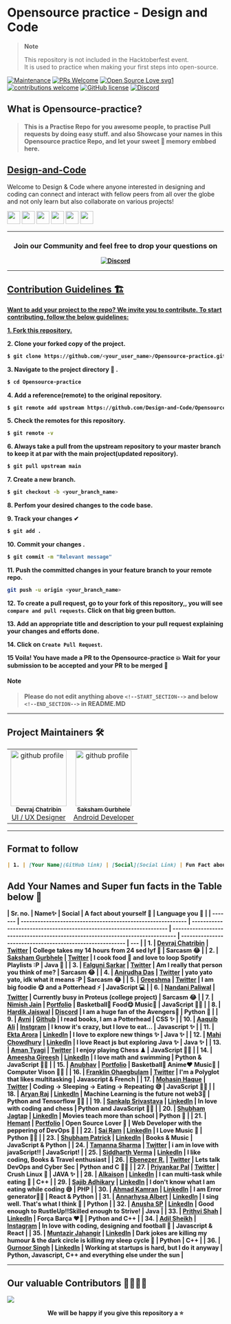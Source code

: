 # Opensource practice - Design and Code

> **Note**
>
> This repository is not included in the Hacktoberfest event.\
> It is used to practice when making your first steps into open-source.

[![Maintenance](https://img.shields.io/badge/Maintained%3F-yes-green.svg)](https://GitHub.com/Naereen/StrapDown.js/graphs/commit-activity)
[![PRs Welcome](https://img.shields.io/badge/PRs-welcome-brightgreen.svg?style=flat-square)](http://makeapullrequest.com)
[![Open Source Love svg1](https://badges.frapsoft.com/os/v1/open-source.svg?v=103)](https://github.com/ellerbrock/open-source-badges/)
[![contributions welcome](https://img.shields.io/badge/contributions-welcome-brightgreen.svg?style=flat)](https://github.com/dwyl/esta/issues)
[![GitHub license](https://img.shields.io/github/license/Design-and-Code/Opensource-practice)](https://github.com/Design-and-Code/Opensource-practice/blob/main/LICENSE)
[![Discord](https://img.shields.io/discord/813660012001624124)](https://discord.gg/dp7Y8H9ch8)

## What is Opensource-practice?

> #### This is a Practise Repo for you awesome people, to practise Pull requests by doing easy stuff. and also Showcase your names in this Opensource practice Repo, and let your sweet 💖 memory embbed here.

## [Design-and-Code](https://discord.gg/druweDMn3s)

Welcome to Design & Code where anyone interested in designing and coding can connect and interact with fellow peers from all over the globe and not only learn but also collaborate on various projects!

<p align="left">
<a href="mailto:designandcode.community@gmail.com" style="text-decoration:none">
  <img height="30" src = "https://img.shields.io/badge/gmail-c14438?&style=for-the-badge&logo=gmail&logoColor=white">
</a>
  <a href="https://discord.gg/druweDMn3s" style="text-decoration:none">
  <img height="30" src="https://img.shields.io/badge/discord-darkblue.svg?&style=for-the-badge&logo=discord&logoColor=white" />
</a>
<a href="http://designandcode.us/" style="text-decoration:none">
  <img height="30" src = "https://img.shields.io/badge/website-c14438?&style=for-the-badge&logo=internet&logoColor=white">
</a>
<a href="https://www.linkedin.com/company/designandcode" style="text-decoration:none">
  <img height="30" src="https://img.shields.io/badge/linkedin-blue.svg?&style=for-the-badge&logo=linkedin&logoColor=white" />
</a>
<a href="https://github.com/Design-and-Code" style="text-decoration:none">
  <img height="30" src="https://img.shields.io/badge/Github-grey.svg?&style=for-the-badge&logo=Github&logoColor=white" />
</a>
<a href="https://www.instagram.com/designandcode.community" style="text-decoration:none">
  <img height="30" src = "https://img.shields.io/badge/Instagram-%23E4405F.svg?&style=for-the-badge&logo=Instagram&logoColor=white">
</a>
<br />
  
 ---

<h3 align="center"> <b>Join our Community and feel free to drop your questions on</h3>
<p align="center">
   <a href="https://discord.gg/druweDMn3s">
   <img alt="Discord" src="https://img.shields.io/badge/Discord-7289DA?style=for-the-badge&logo=discord&logoColor=white"> 
</p>

---

## Contribution Guidelines 🏗

Want to add your project to the repo? We invite you to contribute.
To start contributing, follow the below guidelines:

**1.** Fork [this repository.](https://github.com/Design-and-Code/Opensource-practice)

**2.** Clone your forked copy of the project.

```bash
$ git clone https://github.com/<your_user_name>/Opensource-practice.git
```

**3.** Navigate to the project directory :file_folder: .

```bash
$ cd Opensource-practice
```

**4.** Add a reference(remote) to the original repository.

```bash
$ git remote add upstream https://github.com/Design-and-Code/Opensource-practice.git
```

**5.** Check the remotes for this repository.

```bash
$ git remote -v
```

**6.** Always take a pull from the upstream repository to your master branch to keep it at par with the main project(updated repository).

```bash
$ git pull upstream main
```

**7.** Create a new branch.

```bash
$ git checkout -b <your_branch_name>
```

**8.** Perfom your desired changes to the code base.

**9.** Track your changes ✔

```bash
$ git add .
```

**10.** Commit your changes .

```bash
$ git commit -m "Relevant message"
```

**11.** Push the committed changes in your feature branch to your remote repo.

```bash
git push -u origin <your_branch_name>
```

**12.** To create a pull request, go to your fork of this repository,, you will see `compare and pull requests`. Click on that big green button.

**13.** Add an appropriate title and description to your pull request explaining your changes and efforts done.

**14.** Click on `Create Pull Request`.

**15** Voila! You have made a PR to the Opensource-practice 💥 Wait for your submission to be accepted and your PR to be merged 🎉

#### Note

> Please do not edit anything above `<!--START_SECTION-->` and below `<!--END_SECTION-->` in README.MD

---

## Project Maintainers 🛠

 <div align="left">
<table>
  <tbody>
      
  <td align="center"><a href="https://github.com/DevrajDC"><img alt="github profile" src="https://avatars.githubusercontent.com/u/65373279" width="130px;"><br><sub><b> Devraj Chatribin </b></sub></a><br><a href="https://github.com/Design-and-Code/Projects-showcase" title="Code"> UI  /  UX Designer</a></td> </a></td>

  <td align="center"><a href="https://github.com/sakshamgurbhele"><img alt="github profile" src="https://avatars.githubusercontent.com/u/64558515" width="130px;"><br><sub><b> Saksham Gurbhele </b></sub></a><br><a href="https://github.com/Design-and-Code/Projects-showcase" title="Code"> Android Developer </a></td> </a></td>

  </tbody>
</table>
</div>

---

<!--START_SECTION-->

## Format to follow

```markdown
| 1. | [Your Name](GitHub link) | [Social](Social Link) | Fun Fact about you | Language you love |
```

## Add Your Names and Super fun facts in the Table below 🤩

| Sr. no. | Name✨                                                      | Social                                                               | A fact about yourself 💯                                                       | Language you 💖                                           |
| ------- | ----------------------------------------------------------- | -------------------------------------------------------------------- | ------------------------------------------------------------------------------ | --------------------------------------------------------- | --- |
| 1.      | [Devraj Chatribin](https://github.com/DevrajDC)             | [Twitter](https://twitter.com/devrajchatribin)                       | College takes my 14 hours from 24 sed lyf 🥲                                   | Sarcasm 😂                                                |
| 2.      | [Saksham Gurbhele](https://github.com/sakshamgurbhele)      | [Twitter](https://twitter.com/sakshamm_9)                            | I cook food 🍲 and love to loop Spotify Playlists :P                           | Java 🚀                                                   |
| 3.      | [Falguni Sarkar](https://github.com/lostgirljourney)        | [Twitter](https://twitter.com/isshefalguni)                          | Am I really that person you think of me?                                       | Sarcasm 😂                                                |
| 4.      | [Anirudha Das](https://github.com/OctoplusNinja)            | [Twitter](https://twitter.com/isthatAniruddha)                       | yato yato yato, idk what it means :P                                           | Sarcasm 😂                                                |
| 5.      | [Greeshma](https://github.com/Greeshma2903)                 | [Twitter](https://twitter.com/GreeshmaMedam)                         | I am big foodie 😋 and a Potterhead ⚡                                         | JavaScript 💻                                             |
| 6.      | [Nandani Paliwal](https://github.com/Nandani-Paliwal)       | [Twitter](https://twitter.com/nandanipaliwal)                        | Currently busy in Proteus (college project)                                    | Sarcasm 😂                                                |
| 7.      | [Nimish Jain](https://github.com/nimishjn)                  | [Portfolio](https://www.nimish-jain.com)                             | Basketball🏀 Food😋 Music🎵                                                    | JavaScript 👨‍💻                                             |
| 8.      | [Hardik Jaiswal](https://github.com/heyyhxrdik)             | [Discord](https://discord.gg/Ug4fhB9P)                               | I am a huge fan of the Avengers🤩                                              | Python 🐍                                                 |
| 9.      | [Avni](https://github.com/avanii16)                         | [Github](https://github.com/avanii16)                                | I read books, I am a Potterhead                                                | CSS ✨                                                    |
| 10.     | [Aaquib Ali](https://github.com/imaaquibali)                | [Instgram](https://www.instagram.com/imaaquibali/)                   | I know it's crazy, but I love to eat…                                          | Javascript ✨                                             |
| 11.     | [Ekta Arora](https://github.com/ektaarora16)                | [LinkedIn](https://www.linkedin.com/in/ekta-arora-16ea/)             | I love to explore new things ✨                                                | Java ✨                                                   |
| 12.     | [Mahi Chowdhury](https://github.com/Mahich123)              | [LinkedIn](https://www.linkedin.com/in/mahi-chowdhury/)              | I love React js but exploring Java ✨                                          | Java ✨                                                   |
| 13.     | [Aman Tyagi](https://github.com/amantyagi994)               | [Twitter](https://twitter.com/aman__tyagi)                           | I enjoy playing Chess ♟                                                        | JavaScript 🐱‍💻                                          |
| 14.     | [Ameesha Gireesh](https://github.com/ameeshagireesh)        | [LinkedIn](https://www.linkedin.com/in/ameeshagireesh/)              | I love math and swimming                                                       | Python & JavaScript 🐱‍💻                                 |
| 15.     | [Anubhav](https://github.com/Anubhavdevv)                   | [Portfolio](https://the-awesome-anubhav-site.netlify.app/)           | Basketball🏀 Anime❤ Music🎵                                                    | Computer Vison 👨‍💻                                         |
| 16.     | [Franklin Ohaegbulam](https://github.com/frankiefab100)     | [Twitter](https://twitter.com/frankiefab100)                         | I'm a Polyglot that likes multitasking                                         | Javascript & French                                       |
| 17.     | [Mohasin Haque](https://github.com/Mohasin-Haque)           | [Twitter](https://twitter.com/mohasin_haque)                         | Coding -> Sleeping -> Eating -> Repeating 😅                                   | JavaScript 👨‍💻                                             |
| 18.     | [Aryan Raj](https://github.com/aryanraj2713)                | [LinkedIn](https://www.linkedin.com/in/aryan-raj-3a68b39a/)          | Machine Learning is the future not web3🙂                                      | Python and Tensorflow 👨‍💻                                  |
| 19.     | [Sankalp Srivastava](https://github.com/sankalp-srivastava) | [LinkedIn](https://www.linkedin.com/in/sankalpsrivastava-2605/)      | In love with coding and chess                                                  | Python and JavaScript 👨‍💻                                  |
| 20.     | [Shubham Jagtap](https://github.com/ShubhamJagtap2000)      | [LinkedIn](https://www.linkedin.com/in/shubhamjagtap14/)             | Movies teach more than school                                                  | Python 🐍                                                 |
| 21.     | [Hemant](https://github.com/hemantwasthere)                 | [Portfolio](https://itsmehemant.tech/)                               | Open Source Lover 🤍                                                           | Web Developer with the peppering of DevOps 🐧             |
| 22.     | [Sai Ram](https://github.com/ps1854)                        | [LinkedIn](https://www.linkedin.com/in/sai-ram-pendyala/)            | I Love Music 🎵                                                                | Python 👨‍💻                                                 |
| 23.     | [Shubham Patrick](https://github.com/AHTHneeuhl/)           | [LinkedIn](https://www.linkedin.com/in/ahthneeuhl/)                  | Books & Music                                                                  | JavaScript & Python                                       |
| 24.     | [Tamanna Sharma](https://github.com/Tamanna-S)              | [Twitter](https://twitter.com/__tanan__)                             | i am in love with javaScript!!                                                 | JavaScript!                                               |
| 25.     | [Siddharth Verma](https://github.com/sidharthviz)           | [LinkedIn](https://www.linkedin.com/in/siddharth-verma-2695ab192/)   | I like coding, Books & Travel enthusiast                                       |
| 26.     | [Ebenezer R.](https://github.com/Itsfoss0)                  | [Twitter](https://twitter.com/its_foss/)                             | Lets talk DevOps and Cyber Sec                                                 | Python and C 👨‍💻                                           |
| 27.     | [Priyankar Pal](https://github.com/priyankarpal)            | [Twitter](https://twitter.com/priyankarpal)                          | Crush Linux 🤩                                                                 | JAVA ✨                                                   |
| 28.     | [Alkaison](https://github.com/Alkaison)                     | [LinkedIn](https://linkedin.com/in/Alkaison)                         | I can multi-task while eating 🤣                                               | C++                                                       |
| 29.     | [Sajib Adhikary](https://github.com/sajibAdhi)              | [LinkedIn](https://linkedin.com/in/sajibadhi)                        | I don't know what I am eating while coding 😅                                  | PHP                                                       |
| 30.     | [Ahmad Kamran](https://github.com/kamran-2)                 | [LinkedIn](https://linkedin.com/in/ahmadkamran2)                     | I am Error generator👩‍💻                                                         | React & Python                                            |
| 31.     | [Annarhysa Albert](https://github.com/Annarhysa)            | [LinkedIn](https://www.linkedin.com/in/annarhysa-albert-92550918b/)  | I sing well. That's what I think 🤔                                            | Python                                                    |
| 32.     | [Anusha SP](https://github.com/AnushaSP07)                  | [LinkedIn](https://www.linkedin.com/in/anushasp07/)                  | Good enough to RustleUp!!Skilled enough to Strive!                             | Java                                                      |
| 33.     | [Prithvi Shah](https://github.com/Prithvi2310)              | [LinkedIn](https://www.linkedin.com/in/prithvishah23/)               | Força Barça ❤💙                                                                | Python and C++                                            |
| 34.     | [Adil Sheikh](https://github.com/adilcodes)                 | [Instagram](https://www.instagram.com/adil.codes/)                   | In love with coding, designing and football 💙                                 | Javascript & React                                        |
| 35.     | [Muntazir Jahangir](https://github.com/muntazir99)          | [LinkedIn](https://www.linkedin.com/in/muntazir-jahangir-83b83521a/) | Dark jokes are killing my humour & the dark circle is killing my sleep cycle 🫡 | Python                                                    | C++ |
| 36.     | [Gurnoor Singh](https://github.com/xGurnoor)                | [LinkedIn](https://www.linkedin.com/in/g-singh)                      | Working at startups is hard, but I do it anyway                                | Python, Javascript, C++ and everything else under the sun |

<!-- Add your names here -->

---

<!--END_SECTION-->

## Our valuable Contributors 👩‍💻👨‍💻

<a href="https://github.com/Design-and-Code/Opensource-practice/graphs/contributors">
  <img src="https://contributors-img.web.app/image?repo=Design-and-Code/Opensource-practice" />
</a>

<div align="center">

We will be happy if you give this repository a ⭐
